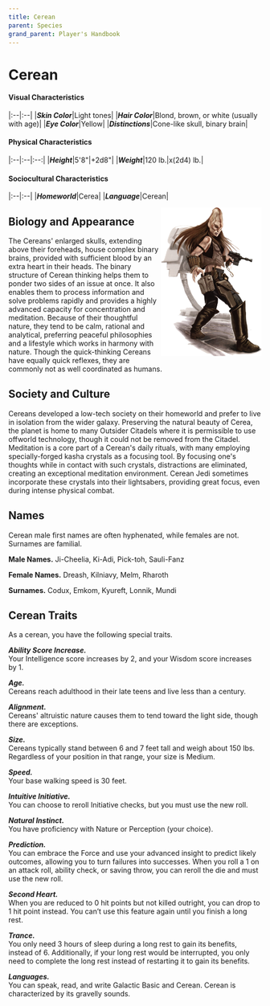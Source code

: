```yaml
---
title: Cerean
parent: Species
grand_parent: Player's Handbook
---
```


# Cerean

#### Visual Characteristics

|:--|:--|
|***Skin Color***|Light tones|
|***Hair Color***|Blond, brown, or white (usually with age)|
|***Eye Color***|Yellow|
|***Distinctions***|Cone-like skull, binary brain|

#### Physical Characteristics

|:--|:--|:--:|
|***Height***|5'8"|+2d8"|
|***Weight***|120 lb.|x(2d4) lb.|

#### Sociocultural Characteristics

|:--|:--|
|***Homeworld***|Cerea|
|***Language***|Cerean|

<img src='../../../zzImages/Species/Cerean.png' style='float:right; float:top; width:200px;'>

## Biology and Appearance
The Cereans' enlarged skulls, extending above their foreheads, house complex binary brains, provided with sufficient blood by an extra heart in their heads. The binary structure of Cerean thinking helps them to ponder two sides of an issue at once. It also enables them to process information and solve problems rapidly and provides a highly advanced capacity for concentration and meditation. Because of their thoughtful nature, they tend to be calm, rational and analytical, preferring peaceful philosophies and a lifestyle which works in harmony with nature. Though the quick-thinking Cereans have equally quick reflexes, they are commonly not as well coordinated as humans. 

## Society and Culture
Cereans developed a low-tech society on their homeworld and prefer to live in isolation from the wider galaxy. Preserving the natural beauty of Cerea, the planet is home to many Outsider Citadels where it is permissible to use offworld technology, though it could not be removed from the Citadel. Meditation is a core part of a Cerean's daily rituals, with many employing specially-forged kasha crystals as a focusing tool. By focusing one's thoughts while in contact with such crystals, distractions are eliminated, creating an exceptional meditation environment. Cerean Jedi sometimes incorporate these crystals into their lightsabers, providing great focus, even during intense physical combat.

## Names
Cerean male first names are often hyphenated, while females are not. Surnames are familial.

**Male Names.** Ji-Cheelia, Ki-Adi, Pick-toh, Sauli-Fanz

**Female Names.** Dreash, Kilniavy, Melm, Rharoth

**Surnames.** Codux, Emkom, Kyureft, Lonnik, Mundi

## Cerean Traits
As a cerean, you have the following special traits.

***Ability Score Increase.*** <br> Your Intelligence score increases by 2, and your Wisdom score increases by 1.

***Age.*** <br> Cereans reach adulthood in their late teens and live less than a century.

***Alignment.*** <br> Cereans' altruistic nature causes them to tend toward the light side, though there are exceptions.

***Size.*** <br> Cereans typically stand between 6 and 7 feet tall and weigh about 150 lbs. Regardless of your position in that range, your size is Medium.

***Speed.*** <br> Your base walking speed is 30 feet.

***Intuitive Initiative.*** <br> You can choose to reroll Initiative checks, but you must use the new roll.

***Natural Instinct.*** <br> You have proficiency with Nature or Perception (your choice).

***Prediction.*** <br> You can embrace the Force and use your advanced insight to predict likely outcomes, allowing you to turn failures into successes. When you roll a 1 on an attack roll, ability check, or saving throw, you can reroll the die and must use the new roll.

***Second Heart.*** <br> When you are reduced to 0 hit points but not killed outright, you can drop to 1 hit point instead. You can’t use this feature again until you finish a long rest.

***Trance.*** <br> You only need 3 hours of sleep during a long rest to gain its benefits, instead of 6. Additionally, if your long rest would be interrupted, you only need to complete the long rest instead of restarting it to gain its benefits.

***Languages.*** <br> You can speak, read, and write Galactic Basic and Cerean. Cerean is characterized by its gravelly sounds.
